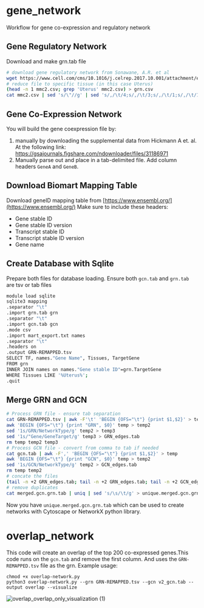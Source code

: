 # gene_network
Workflow for gene co-expression and regulatory network 
## Gene Regulatory Network 
Download and make grn.tab file
```bash
# download gene regulatory network from Sonawane, A.R. et al
wget https://www.cell.com/cms/10.1016/j.celrep.2017.10.001/attachment/e7309c03-e579-4119-a95e-376ab2066cbb/mmc2.csv
# reduce file to specific tissue (in this case Uterus)
(head -n 1 mmc2.csv; grep 'Uterus' mmc2.csv) > grn.csv
cat mmc2.csv | sed 's/\"//g' | sed 's/,/\t/4;s/,/\t/3;s/,/\t/1;s/,/\t/1' > grn.tab #Convert to tab-delimited format
```
## Gene Co-Expression Network

You will build the gene coexpression file by:
1. manually by downloading the supplemental data from Hickmann A et. al. At the following link: https://gsajournals.figshare.com/ndownloader/files/31186971
2. Manually parse out and place in a tab-delimited file. Add column headers `GeneA` and `GeneB`.


## Download Biomart Mapping Table
Download geneID mapping table from [https://www.ensembl.org/](https://www.ensembl.org/) 
Make sure to include these headers:
- Gene stable ID
- Gene stable ID version
- Transcript stable ID
- Transcript stable ID version
- Gene name
##  Create Database with Sqlite
Prepare both files for database loading. 
Ensure both `gcn.tab` and `grn.tab` are tsv or tab files 

```bash
module load sqlite
sqlite3 mapping
.separator "\t"
.import grn.tab grn
.separator "\t"
.import gcn.tab gcn
.mode csv
.import mart_export.txt names
.separator "\t"
.headers on
.output GRN-REMAPPED.tsv
SELECT TF, names."Gene Name", Tissues, TargetGene
FROM grn
INNER JOIN names on names."Gene stable ID"=grn.TargetGene
WHERE Tissues LIKE '%Uterus%'; 
.quit
```

## Merge GRN and GCN

```bash
# Process GRN file - ensure tab separation
cat GRN-REMAPPED.tsv | awk -F'\t' 'BEGIN {OFS="\t"} {print $1,$2}' > temp
awk 'BEGIN {OFS="\t"} {print "GRN", $0}' temp > temp2
sed '1s/GRN/NetworkType/g' temp2 > temp3
sed '1s/"Gene/GeneTarget/g' temp3 > GRN_edges.tab
rm temp temp2 temp3
# Process GCN file - convert from comma to tab if needed
cat gcn.tab | awk -F',' 'BEGIN {OFS="\t"} {print $1,$2}' > temp
awk 'BEGIN {OFS="\t"} {print "GCN", $0}' temp > temp2
sed '1s/GCN/NetworkType/g' temp2 > GCN_edges.tab
rm temp temp2
# concate the files
(tail -n +2 GRN_edges.tab; tail -n +2 GRN_edges.tab; tail -n +2 GCN_edges.tab) > merged.gcn.grn.tab
# remove duplicates
cat merged.gcn.grn.tab | uniq | sed 's/\s/\t/g' > unique.merged.gcn.grn.tab
```

Now you have `unique.merged.gcn.grn.tab` which can be used to create networks with Cytoscape or NetworkX python library.

# overlap_network
This code will create an overlap of the top 200 co-expressed genes.This code runs on the `gcn.tab` and remove the first column. And uses the `GRN-REMAPPED.tsv` file as the grn.
Example usage:
```
chmod +x overlap-network.py
python3 overlap-network.py --grn GRN-REMAPPED.tsv --gcn v2_gcn.tab --output overlap --visualize
```
![overlap_overlap_only_visualization (1)](https://github.com/user-attachments/assets/ec3080ce-c023-46f9-9d4e-003c8ca26326)

